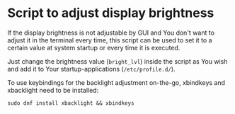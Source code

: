 # Script to adjust display brightness

If the display brightness is not adjustable by GUI and You don't want to adjust it in the terminal every time, this script can be used to set it to a certain value at system startup or every time it is executed. 

Just change the brightness value (`bright_lvl`) inside the script as You wish and add it to Your startup-applications (`/etc/profile.d/`).

To use keybindings for the backlight adjustment on-the-go, xbindkeys and xbacklight need to be installed:

`sudo dnf install xbacklight && xbindkeys`
